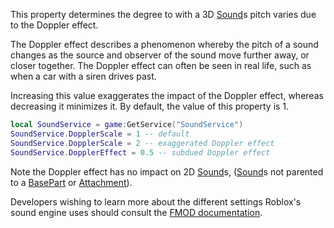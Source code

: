 This property determines the degree to with a 3D [Sound](https://developer.roblox.com/en-us/api-reference/class/Sound)s pitch varies due to the Doppler effect.

The Doppler effect describes a phenomenon whereby the pitch of a sound changes as the source and observer of the sound move further away, or closer together. The Doppler effect can often be seen in real life, such as when a car with a siren drives past.

Increasing this value exaggerates the impact of the Doppler effect, whereas decreasing it minimizes it. By default, the value of this property is 1.

```Lua
local SoundService = game:GetService("SoundService")
SoundService.DopplerScale = 1 -- default 
SoundService.DopplerScale = 2 -- exaggerated Doppler effect
SoundService.DopplerEffect = 0.5 -- subdued Doppler effect
``` 

Note the Doppler effect has no impact on 2D [Sound](https://developer.roblox.com/en-us/api-reference/class/Sound)s, ([Sound](https://developer.roblox.com/en-us/api-reference/class/Sound)s not parented to a [BasePart](https://developer.roblox.com/en-us/api-reference/class/BasePart) or [Attachment](https://developer.roblox.com/en-us/api-reference/class/Attachment)).

Developers wishing to learn more about the different settings Roblox's sound engine uses should consult the [FMOD documentation](https://www.fmod.com/docs/api/content/generated/overview/3dsound.html).